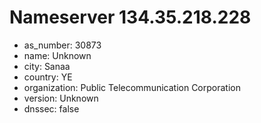 # Nameserver 134.35.218.228

* as_number: 30873
* name: Unknown
* city: Sanaa
* country: YE
* organization: Public Telecommunication Corporation
* version: Unknown
* dnssec: false
